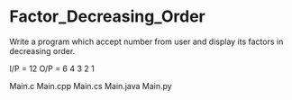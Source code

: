 # Factor_Decreasing_Order

Write a program which accept number from user and display its factors in
decreasing order.

I/P = 12
O/P = 6 4 3 2 1


Main.c Main.cpp Main.cs Main.java Main.py
